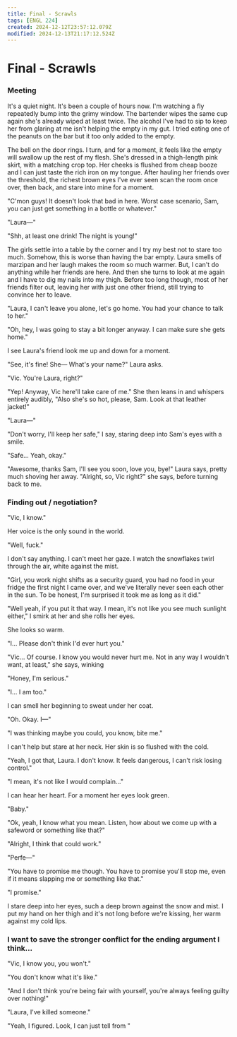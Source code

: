 ```yaml
---
title: Final - Scrawls
tags: [ENGL 224]
created: 2024-12-12T23:57:12.079Z
modified: 2024-12-13T21:17:12.524Z
---
```


# Final - Scrawls

### Meeting
It's a quiet night. It's been a couple of hours now. I'm watching a fly repeatedly bump into the grimy window. The bartender wipes the same cup again she's already wiped at least twice. The alcohol I've had to sip to keep her from glaring at me isn't helping the empty in my gut. I tried eating one of the peanuts on the bar but it too only added to the empty.

The bell on the door rings. I turn, and for a moment, it feels like the empty will swallow up the rest of my flesh. She's dressed in a thigh-length pink skirt, with a matching crop top. Her cheeks is flushed from cheap booze and I can just taste the rich iron on my tongue. After hauling her friends over the threshold, the richest brown eyes I've ever seen scan the room once over, then back, and stare into mine for a moment.

"C'mon guys! It doesn't look that bad in here. Worst case scenario, Sam, you can just get something in a bottle or whatever."

"Laura—"

"Shh, at least one drink! The night is young!"

The girls settle into a table by the corner and I try my best not to stare too much. Somehow, this is worse than having the bar empty. Laura smells of marzipan and her laugh makes the room so much warmer. But, I can't do anything while her friends are here. And then she turns to look at me again and I have to dig my nails into my thigh. Before too long though, most of her friends filter out, leaving her with just one other friend, still trying to convince her to leave.

"Laura, I can't leave you alone, let's go home. You had your chance to talk to her."

"Oh, hey, I was going to stay a bit longer anyway. I can make sure she gets home."

I see Laura's friend look me up and down for a moment.

"See, it's fine! She— What's your name?" Laura asks.

"Vic. You're Laura, right?"

"Yep! Anyway, Vic here'll take care of me." She then leans in and whispers entirely audibly, "Also she's so hot, please, Sam. Look at that leather jacket!"

"Laura—"

"Don't worry, I'll keep her safe," I say, staring deep into Sam's eyes with a smile.

"Safe... Yeah, okay."

"Awesome, thanks Sam, I'll see you soon, love you, bye!" Laura says, pretty much shoving her away. "Alright, so, Vic right?" she says, before turning back to me. 

### Finding out / negotiation?
"Vic, I know."

Her voice is the only sound in the world.

"Well, fuck."

I don't say anything. I can't meet her gaze. I watch the snowflakes twirl through the air, white against the mist.

"Girl, you work night shifts as a security guard, you had no food in your fridge the first night I came over, and we've literally never seen each other in the sun. To be honest, I'm surprised it took me as long as it did." 

"Well yeah, if you put it that way. I mean, it's not like you see much sunlight either," I smirk at her and she rolls her eyes.

She looks so warm. 

"I... Please don't think I'd ever hurt you."

"Vic... Of course. I know you would never hurt me. Not in any way I wouldn't want, at least," she says, winking

"Honey, I'm serious."

"I... I am too."

I can smell her beginning to sweat under her coat.

"Oh. Okay. I—"

"I was thinking maybe you could, you know, bite me."

I can't help but stare at her neck. Her skin is so flushed with the cold. 

"Yeah, I got that, Laura. I don't know. It feels dangerous, I can't risk losing control."

"I mean, it's not like I would complain..." 

I can hear her heart. For a moment her eyes look green.

"Baby."

"Ok, yeah, I know what you mean. Listen, how about we come up with a safeword or something like that?" 

"Alright, I think that could work."

"Perfe—"

"You have to promise me though. You have to promise you'll stop me, even if it means slapping me or something like that."

"I promise."

I stare deep into her eyes, such a deep brown against the snow and mist. I put my hand on her thigh and it's not long before we're kissing, her warm against my cold lips.

### I want to save the stronger conflict for the ending argument I think...

"Vic, I know you, you won't."

"You don't know what it's like."

"And I don't think you're being fair with yourself, you're always feeling guilty over nothing!"

"Laura, I've killed someone."

"Yeah, I figured. Look, I can just tell from "
